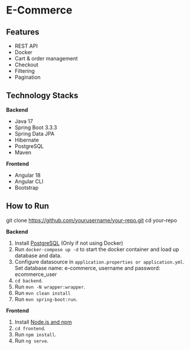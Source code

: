 # E-Commerce

## Features
- REST API
- Docker
- Cart & order management
- Checkout
- Filtering
- Pagination
## Technology Stacks
**Backend**
- Java 17
- Spring Boot 3.3.3
- Spring Data JPA
- Hibernate
- PostgreSQL
- Maven

**Frontend**
- Angular 18
- Angular CLI
- Bootstrap

## How to  Run

git clone https://github.com/yourusername/your-repo.git
cd your-repo

**Backend**

1. Install [PostgreSQL](https://www.postgresql.org/download/) (Only if not using Docker)
2. Run `docker-compose up -d` to start the docker container and load up database and data.
3. Configure datasource in `application.properties or application.yml`. 
Set database name: e-commerce,
username and password: ecommerce_user
4. `cd backend`.
5. Run `mvn -N wrapper:wrapper`.
6. Run `mvn clean install`
7. Run `mvn spring-boot:run`.

**Frontend**
1. Install [Node.js and npm](https://www.npmjs.com/get-npm)
2. `cd frontend`.
3. Run `npm install`.
4. Run `ng serve`.
